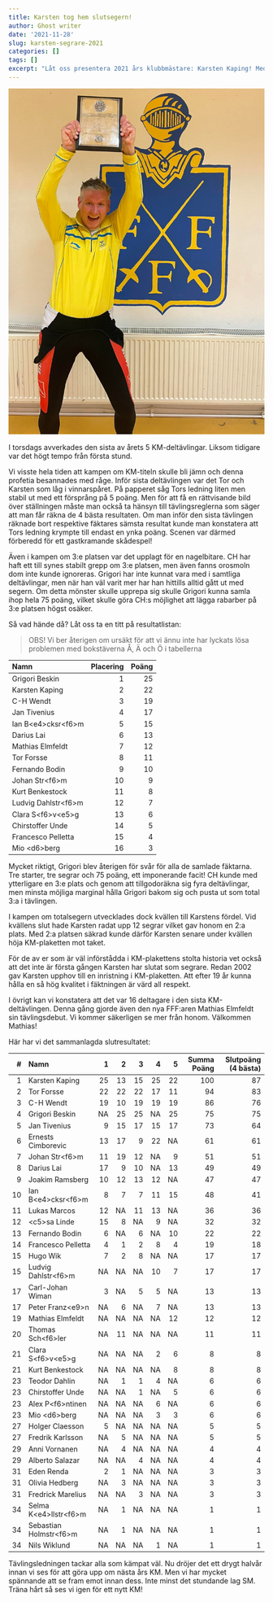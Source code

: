 ```yaml
---
title: Karsten tog hem slutsegern!
author: Ghost writer
date: '2021-11-28'
slug: karsten-segrare-2021
categories: []
tags: []
excerpt: "Låt oss presentera 2021 års klubbmästare: Karsten Kaping! Med två segrar och däremellan flera fina placeringar i årets KM-deltvälingar fick Karran välförtjänt ta emot KM-plaketten från Grigoris hand."
---
```

<script src="{{< blogdown/postref >}}index_files/kePrint/kePrint.js"></script>
<link href="{{< blogdown/postref >}}index_files/lightable/lightable.css" rel="stylesheet" />
<script src="{{< blogdown/postref >}}index_files/kePrint/kePrint.js"></script>
<link href="{{< blogdown/postref >}}index_files/lightable/lightable.css" rel="stylesheet" />

![](karsten_seger.jpg "En glad Karsten höjer välförtjänst KM-plaketten mot taket")



I torsdags avverkades den sista av årets 5 KM-deltävlingar. Liksom tidigare var det högt tempo från första stund.

Vi visste hela tiden att kampen om KM-titeln skulle bli jämn och denna profetia besannades med råge. Inför sista deltävlingen var det Tor och Karsten som låg i vinnarspåret. På papperet såg Tors ledning liten men stabil ut med ett försprång på 5 poäng. Men för att få en rättvisande bild över ställningen måste man också ta hänsyn till tävlingsreglerna som säger att man får räkna de 4 bästa resultaten. Om man inför den sista tävlingen räknade bort respektive fäktares sämsta resultat kunde man konstatera att Tors ledning krympte till endast en ynka poäng. Scenen var därmed förberedd för ett gastkramande skådespel!

Även i kampen om 3:e platsen var det upplagt för en nagelbitare. CH har haft ett till synes stabilt grepp om 3:e platsen, men även fanns orosmoln dom inte kunde ignoreras. Grigori har inte kunnat vara med i samtliga deltävlingar, men när han väl varit mer har han hittills alltid gått ut med segern. Om detta mönster skulle upprepa sig skulle Grigori kunna samla ihop hela 75 poäng, vilket skulle göra CH:s möjlighet att lägga rabarber på 3:e platsen högst osäker.

Så vad hände då? Låt oss ta en titt på resultatlistan:

> OBS! Vi ber återigen om ursäkt för att vi ännu inte har lyckats lösa problemen med bokstäverna Å, Ä och Ö i tabellerna



<table class="table table-striped" style="width: auto !important; ">
 <thead>
  <tr>
   <th style="text-align:left;"> Namn </th>
   <th style="text-align:right;"> Placering </th>
   <th style="text-align:right;"> Poäng </th>
  </tr>
 </thead>
<tbody>
  <tr>
   <td style="text-align:left;"> Grigori Beskin </td>
   <td style="text-align:right;"> 1 </td>
   <td style="text-align:right;"> 25 </td>
  </tr>
  <tr>
   <td style="text-align:left;"> Karsten Kaping </td>
   <td style="text-align:right;"> 2 </td>
   <td style="text-align:right;"> 22 </td>
  </tr>
  <tr>
   <td style="text-align:left;"> C-H Wendt </td>
   <td style="text-align:right;"> 3 </td>
   <td style="text-align:right;"> 19 </td>
  </tr>
  <tr>
   <td style="text-align:left;"> Jan Tivenius </td>
   <td style="text-align:right;"> 4 </td>
   <td style="text-align:right;"> 17 </td>
  </tr>
  <tr>
   <td style="text-align:left;"> Ian B&lt;e4&gt;cksr&lt;f6&gt;m </td>
   <td style="text-align:right;"> 5 </td>
   <td style="text-align:right;"> 15 </td>
  </tr>
  <tr>
   <td style="text-align:left;"> Darius Lai </td>
   <td style="text-align:right;"> 6 </td>
   <td style="text-align:right;"> 13 </td>
  </tr>
  <tr>
   <td style="text-align:left;"> Mathias Elmfeldt </td>
   <td style="text-align:right;"> 7 </td>
   <td style="text-align:right;"> 12 </td>
  </tr>
  <tr>
   <td style="text-align:left;"> Tor Forsse </td>
   <td style="text-align:right;"> 8 </td>
   <td style="text-align:right;"> 11 </td>
  </tr>
  <tr>
   <td style="text-align:left;"> Fernando Bodin </td>
   <td style="text-align:right;"> 9 </td>
   <td style="text-align:right;"> 10 </td>
  </tr>
  <tr>
   <td style="text-align:left;"> Johan Str&lt;f6&gt;m </td>
   <td style="text-align:right;"> 10 </td>
   <td style="text-align:right;"> 9 </td>
  </tr>
  <tr>
   <td style="text-align:left;"> Kurt Benkestock </td>
   <td style="text-align:right;"> 11 </td>
   <td style="text-align:right;"> 8 </td>
  </tr>
  <tr>
   <td style="text-align:left;"> Ludvig Dahlstr&lt;f6&gt;m </td>
   <td style="text-align:right;"> 12 </td>
   <td style="text-align:right;"> 7 </td>
  </tr>
  <tr>
   <td style="text-align:left;"> Clara S&lt;f6&gt;v&lt;e5&gt;g </td>
   <td style="text-align:right;"> 13 </td>
   <td style="text-align:right;"> 6 </td>
  </tr>
  <tr>
   <td style="text-align:left;"> Chirstoffer Unde </td>
   <td style="text-align:right;"> 14 </td>
   <td style="text-align:right;"> 5 </td>
  </tr>
  <tr>
   <td style="text-align:left;"> Francesco Pelletta </td>
   <td style="text-align:right;"> 15 </td>
   <td style="text-align:right;"> 4 </td>
  </tr>
  <tr>
   <td style="text-align:left;"> Mio &lt;d6&gt;berg </td>
   <td style="text-align:right;"> 16 </td>
   <td style="text-align:right;"> 3 </td>
  </tr>
</tbody>
</table>

Mycket riktigt, Grigori blev återigen för svår för alla de samlade fäktarna. Tre starter, tre segrar och 75 poäng, ett imponerande facit! CH kunde med ytterligare en 3:e plats och genom att tillgodoräkna sig fyra deltävlingar, men minsta möjliga marginal hålla Grigori bakom sig och pusta ut som total 3:a i tävlingen.

I kampen om totalsegern utvecklades dock kvällen till Karstens fördel. Vid kvällens slut hade Karsten radat upp 12 segrar vilket gav honom en 2:a plats. Med 2:a platsen säkrad kunde därför Karsten senare under kvällen höja KM-plaketten mot taket.

För de av er som är väl införstådda i KM-plakettens stolta historia vet också att det inte är första gången Karsten har slutat som segrare. Redan 2002 gav Karsten upphov till en inristning i KM-plaketten. Att efter 19 år kunna hålla en så hög kvalitet i fäktningen är värd all respekt.

I övrigt kan vi konstatera att det var 16 deltagare i den sista KM-deltävlingen. Denna gång gjorde även den nya FFF:aren Mathias Elmfeldt sin tävlingsdebut. Vi kommer säkerligen se mer från honom. Välkommen Mathias!

Här har vi det sammanlagda slutresultatet:

<table class="table table-striped" style="width: auto !important; ">
 <thead>
  <tr>
   <th style="text-align:right;"> # </th>
   <th style="text-align:left;"> Namn </th>
   <th style="text-align:right;"> 1 </th>
   <th style="text-align:right;"> 2 </th>
   <th style="text-align:right;"> 3 </th>
   <th style="text-align:right;"> 4 </th>
   <th style="text-align:right;"> 5 </th>
   <th style="text-align:right;"> Summa Poäng </th>
   <th style="text-align:right;"> Slutpoäng (4 bästa) </th>
  </tr>
 </thead>
<tbody>
  <tr>
   <td style="text-align:right;"> 1 </td>
   <td style="text-align:left;"> Karsten Kaping </td>
   <td style="text-align:right;"> 25 </td>
   <td style="text-align:right;"> 13 </td>
   <td style="text-align:right;"> 15 </td>
   <td style="text-align:right;"> 25 </td>
   <td style="text-align:right;"> 22 </td>
   <td style="text-align:right;"> 100 </td>
   <td style="text-align:right;"> 87 </td>
  </tr>
  <tr>
   <td style="text-align:right;"> 2 </td>
   <td style="text-align:left;"> Tor Forsse </td>
   <td style="text-align:right;"> 22 </td>
   <td style="text-align:right;"> 22 </td>
   <td style="text-align:right;"> 22 </td>
   <td style="text-align:right;"> 17 </td>
   <td style="text-align:right;"> 11 </td>
   <td style="text-align:right;"> 94 </td>
   <td style="text-align:right;"> 83 </td>
  </tr>
  <tr>
   <td style="text-align:right;"> 3 </td>
   <td style="text-align:left;"> C-H Wendt </td>
   <td style="text-align:right;"> 19 </td>
   <td style="text-align:right;"> 10 </td>
   <td style="text-align:right;"> 19 </td>
   <td style="text-align:right;"> 19 </td>
   <td style="text-align:right;"> 19 </td>
   <td style="text-align:right;"> 86 </td>
   <td style="text-align:right;"> 76 </td>
  </tr>
  <tr>
   <td style="text-align:right;"> 4 </td>
   <td style="text-align:left;"> Grigori Beskin </td>
   <td style="text-align:right;"> NA </td>
   <td style="text-align:right;"> 25 </td>
   <td style="text-align:right;"> 25 </td>
   <td style="text-align:right;"> NA </td>
   <td style="text-align:right;"> 25 </td>
   <td style="text-align:right;"> 75 </td>
   <td style="text-align:right;"> 75 </td>
  </tr>
  <tr>
   <td style="text-align:right;"> 5 </td>
   <td style="text-align:left;"> Jan Tivenius </td>
   <td style="text-align:right;"> 9 </td>
   <td style="text-align:right;"> 15 </td>
   <td style="text-align:right;"> 17 </td>
   <td style="text-align:right;"> 15 </td>
   <td style="text-align:right;"> 17 </td>
   <td style="text-align:right;"> 73 </td>
   <td style="text-align:right;"> 64 </td>
  </tr>
  <tr>
   <td style="text-align:right;"> 6 </td>
   <td style="text-align:left;"> Ernests Cimborevic </td>
   <td style="text-align:right;"> 13 </td>
   <td style="text-align:right;"> 17 </td>
   <td style="text-align:right;"> 9 </td>
   <td style="text-align:right;"> 22 </td>
   <td style="text-align:right;"> NA </td>
   <td style="text-align:right;"> 61 </td>
   <td style="text-align:right;"> 61 </td>
  </tr>
  <tr>
   <td style="text-align:right;"> 7 </td>
   <td style="text-align:left;"> Johan Str&lt;f6&gt;m </td>
   <td style="text-align:right;"> 11 </td>
   <td style="text-align:right;"> 19 </td>
   <td style="text-align:right;"> 12 </td>
   <td style="text-align:right;"> NA </td>
   <td style="text-align:right;"> 9 </td>
   <td style="text-align:right;"> 51 </td>
   <td style="text-align:right;"> 51 </td>
  </tr>
  <tr>
   <td style="text-align:right;"> 8 </td>
   <td style="text-align:left;"> Darius Lai </td>
   <td style="text-align:right;"> 17 </td>
   <td style="text-align:right;"> 9 </td>
   <td style="text-align:right;"> 10 </td>
   <td style="text-align:right;"> NA </td>
   <td style="text-align:right;"> 13 </td>
   <td style="text-align:right;"> 49 </td>
   <td style="text-align:right;"> 49 </td>
  </tr>
  <tr>
   <td style="text-align:right;"> 9 </td>
   <td style="text-align:left;"> Joakim Ramsberg </td>
   <td style="text-align:right;"> 10 </td>
   <td style="text-align:right;"> 12 </td>
   <td style="text-align:right;"> 13 </td>
   <td style="text-align:right;"> 12 </td>
   <td style="text-align:right;"> NA </td>
   <td style="text-align:right;"> 47 </td>
   <td style="text-align:right;"> 47 </td>
  </tr>
  <tr>
   <td style="text-align:right;"> 10 </td>
   <td style="text-align:left;"> Ian B&lt;e4&gt;cksr&lt;f6&gt;m </td>
   <td style="text-align:right;"> 8 </td>
   <td style="text-align:right;"> 7 </td>
   <td style="text-align:right;"> 7 </td>
   <td style="text-align:right;"> 11 </td>
   <td style="text-align:right;"> 15 </td>
   <td style="text-align:right;"> 48 </td>
   <td style="text-align:right;"> 41 </td>
  </tr>
  <tr>
   <td style="text-align:right;"> 11 </td>
   <td style="text-align:left;"> Lukas Marcos </td>
   <td style="text-align:right;"> 12 </td>
   <td style="text-align:right;"> NA </td>
   <td style="text-align:right;"> 11 </td>
   <td style="text-align:right;"> 13 </td>
   <td style="text-align:right;"> NA </td>
   <td style="text-align:right;"> 36 </td>
   <td style="text-align:right;"> 36 </td>
  </tr>
  <tr>
   <td style="text-align:right;"> 12 </td>
   <td style="text-align:left;"> &lt;c5&gt;sa Linde </td>
   <td style="text-align:right;"> 15 </td>
   <td style="text-align:right;"> 8 </td>
   <td style="text-align:right;"> NA </td>
   <td style="text-align:right;"> 9 </td>
   <td style="text-align:right;"> NA </td>
   <td style="text-align:right;"> 32 </td>
   <td style="text-align:right;"> 32 </td>
  </tr>
  <tr>
   <td style="text-align:right;"> 13 </td>
   <td style="text-align:left;"> Fernando Bodin </td>
   <td style="text-align:right;"> 6 </td>
   <td style="text-align:right;"> NA </td>
   <td style="text-align:right;"> 6 </td>
   <td style="text-align:right;"> NA </td>
   <td style="text-align:right;"> 10 </td>
   <td style="text-align:right;"> 22 </td>
   <td style="text-align:right;"> 22 </td>
  </tr>
  <tr>
   <td style="text-align:right;"> 14 </td>
   <td style="text-align:left;"> Francesco Pelletta </td>
   <td style="text-align:right;"> 4 </td>
   <td style="text-align:right;"> 1 </td>
   <td style="text-align:right;"> 2 </td>
   <td style="text-align:right;"> 8 </td>
   <td style="text-align:right;"> 4 </td>
   <td style="text-align:right;"> 19 </td>
   <td style="text-align:right;"> 18 </td>
  </tr>
  <tr>
   <td style="text-align:right;"> 15 </td>
   <td style="text-align:left;"> Hugo Wik </td>
   <td style="text-align:right;"> 7 </td>
   <td style="text-align:right;"> 2 </td>
   <td style="text-align:right;"> 8 </td>
   <td style="text-align:right;"> NA </td>
   <td style="text-align:right;"> NA </td>
   <td style="text-align:right;"> 17 </td>
   <td style="text-align:right;"> 17 </td>
  </tr>
  <tr>
   <td style="text-align:right;"> 15 </td>
   <td style="text-align:left;"> Ludvig Dahlstr&lt;f6&gt;m </td>
   <td style="text-align:right;"> NA </td>
   <td style="text-align:right;"> NA </td>
   <td style="text-align:right;"> NA </td>
   <td style="text-align:right;"> 10 </td>
   <td style="text-align:right;"> 7 </td>
   <td style="text-align:right;"> 17 </td>
   <td style="text-align:right;"> 17 </td>
  </tr>
  <tr>
   <td style="text-align:right;"> 17 </td>
   <td style="text-align:left;"> Carl-Johan Wiman </td>
   <td style="text-align:right;"> 3 </td>
   <td style="text-align:right;"> NA </td>
   <td style="text-align:right;"> 5 </td>
   <td style="text-align:right;"> 5 </td>
   <td style="text-align:right;"> NA </td>
   <td style="text-align:right;"> 13 </td>
   <td style="text-align:right;"> 13 </td>
  </tr>
  <tr>
   <td style="text-align:right;"> 17 </td>
   <td style="text-align:left;"> Peter Franz&lt;e9&gt;n </td>
   <td style="text-align:right;"> NA </td>
   <td style="text-align:right;"> 6 </td>
   <td style="text-align:right;"> NA </td>
   <td style="text-align:right;"> 7 </td>
   <td style="text-align:right;"> NA </td>
   <td style="text-align:right;"> 13 </td>
   <td style="text-align:right;"> 13 </td>
  </tr>
  <tr>
   <td style="text-align:right;"> 19 </td>
   <td style="text-align:left;"> Mathias Elmfeldt </td>
   <td style="text-align:right;"> NA </td>
   <td style="text-align:right;"> NA </td>
   <td style="text-align:right;"> NA </td>
   <td style="text-align:right;"> NA </td>
   <td style="text-align:right;"> 12 </td>
   <td style="text-align:right;"> 12 </td>
   <td style="text-align:right;"> 12 </td>
  </tr>
  <tr>
   <td style="text-align:right;"> 20 </td>
   <td style="text-align:left;"> Thomas Sch&lt;f6&gt;ler </td>
   <td style="text-align:right;"> NA </td>
   <td style="text-align:right;"> 11 </td>
   <td style="text-align:right;"> NA </td>
   <td style="text-align:right;"> NA </td>
   <td style="text-align:right;"> NA </td>
   <td style="text-align:right;"> 11 </td>
   <td style="text-align:right;"> 11 </td>
  </tr>
  <tr>
   <td style="text-align:right;"> 21 </td>
   <td style="text-align:left;"> Clara S&lt;f6&gt;v&lt;e5&gt;g </td>
   <td style="text-align:right;"> NA </td>
   <td style="text-align:right;"> NA </td>
   <td style="text-align:right;"> NA </td>
   <td style="text-align:right;"> 2 </td>
   <td style="text-align:right;"> 6 </td>
   <td style="text-align:right;"> 8 </td>
   <td style="text-align:right;"> 8 </td>
  </tr>
  <tr>
   <td style="text-align:right;"> 21 </td>
   <td style="text-align:left;"> Kurt Benkestock </td>
   <td style="text-align:right;"> NA </td>
   <td style="text-align:right;"> NA </td>
   <td style="text-align:right;"> NA </td>
   <td style="text-align:right;"> NA </td>
   <td style="text-align:right;"> 8 </td>
   <td style="text-align:right;"> 8 </td>
   <td style="text-align:right;"> 8 </td>
  </tr>
  <tr>
   <td style="text-align:right;"> 23 </td>
   <td style="text-align:left;"> Teodor Dahlin </td>
   <td style="text-align:right;"> NA </td>
   <td style="text-align:right;"> 1 </td>
   <td style="text-align:right;"> 1 </td>
   <td style="text-align:right;"> 4 </td>
   <td style="text-align:right;"> NA </td>
   <td style="text-align:right;"> 6 </td>
   <td style="text-align:right;"> 6 </td>
  </tr>
  <tr>
   <td style="text-align:right;"> 23 </td>
   <td style="text-align:left;"> Chirstoffer Unde </td>
   <td style="text-align:right;"> NA </td>
   <td style="text-align:right;"> NA </td>
   <td style="text-align:right;"> 1 </td>
   <td style="text-align:right;"> NA </td>
   <td style="text-align:right;"> 5 </td>
   <td style="text-align:right;"> 6 </td>
   <td style="text-align:right;"> 6 </td>
  </tr>
  <tr>
   <td style="text-align:right;"> 23 </td>
   <td style="text-align:left;"> Alex P&lt;f6&gt;ntinen </td>
   <td style="text-align:right;"> NA </td>
   <td style="text-align:right;"> NA </td>
   <td style="text-align:right;"> NA </td>
   <td style="text-align:right;"> 6 </td>
   <td style="text-align:right;"> NA </td>
   <td style="text-align:right;"> 6 </td>
   <td style="text-align:right;"> 6 </td>
  </tr>
  <tr>
   <td style="text-align:right;"> 23 </td>
   <td style="text-align:left;"> Mio &lt;d6&gt;berg </td>
   <td style="text-align:right;"> NA </td>
   <td style="text-align:right;"> NA </td>
   <td style="text-align:right;"> NA </td>
   <td style="text-align:right;"> 3 </td>
   <td style="text-align:right;"> 3 </td>
   <td style="text-align:right;"> 6 </td>
   <td style="text-align:right;"> 6 </td>
  </tr>
  <tr>
   <td style="text-align:right;"> 27 </td>
   <td style="text-align:left;"> Holger Claesson </td>
   <td style="text-align:right;"> 5 </td>
   <td style="text-align:right;"> NA </td>
   <td style="text-align:right;"> NA </td>
   <td style="text-align:right;"> NA </td>
   <td style="text-align:right;"> NA </td>
   <td style="text-align:right;"> 5 </td>
   <td style="text-align:right;"> 5 </td>
  </tr>
  <tr>
   <td style="text-align:right;"> 27 </td>
   <td style="text-align:left;"> Fredrik Karlsson </td>
   <td style="text-align:right;"> NA </td>
   <td style="text-align:right;"> 5 </td>
   <td style="text-align:right;"> NA </td>
   <td style="text-align:right;"> NA </td>
   <td style="text-align:right;"> NA </td>
   <td style="text-align:right;"> 5 </td>
   <td style="text-align:right;"> 5 </td>
  </tr>
  <tr>
   <td style="text-align:right;"> 29 </td>
   <td style="text-align:left;"> Anni Vornanen </td>
   <td style="text-align:right;"> NA </td>
   <td style="text-align:right;"> 4 </td>
   <td style="text-align:right;"> NA </td>
   <td style="text-align:right;"> NA </td>
   <td style="text-align:right;"> NA </td>
   <td style="text-align:right;"> 4 </td>
   <td style="text-align:right;"> 4 </td>
  </tr>
  <tr>
   <td style="text-align:right;"> 29 </td>
   <td style="text-align:left;"> Alberto Salazar </td>
   <td style="text-align:right;"> NA </td>
   <td style="text-align:right;"> NA </td>
   <td style="text-align:right;"> 4 </td>
   <td style="text-align:right;"> NA </td>
   <td style="text-align:right;"> NA </td>
   <td style="text-align:right;"> 4 </td>
   <td style="text-align:right;"> 4 </td>
  </tr>
  <tr>
   <td style="text-align:right;"> 31 </td>
   <td style="text-align:left;"> Eden Renda </td>
   <td style="text-align:right;"> 2 </td>
   <td style="text-align:right;"> 1 </td>
   <td style="text-align:right;"> NA </td>
   <td style="text-align:right;"> NA </td>
   <td style="text-align:right;"> NA </td>
   <td style="text-align:right;"> 3 </td>
   <td style="text-align:right;"> 3 </td>
  </tr>
  <tr>
   <td style="text-align:right;"> 31 </td>
   <td style="text-align:left;"> Olivia Hedberg </td>
   <td style="text-align:right;"> NA </td>
   <td style="text-align:right;"> 3 </td>
   <td style="text-align:right;"> NA </td>
   <td style="text-align:right;"> NA </td>
   <td style="text-align:right;"> NA </td>
   <td style="text-align:right;"> 3 </td>
   <td style="text-align:right;"> 3 </td>
  </tr>
  <tr>
   <td style="text-align:right;"> 31 </td>
   <td style="text-align:left;"> Fredrick Marelius </td>
   <td style="text-align:right;"> NA </td>
   <td style="text-align:right;"> NA </td>
   <td style="text-align:right;"> 3 </td>
   <td style="text-align:right;"> NA </td>
   <td style="text-align:right;"> NA </td>
   <td style="text-align:right;"> 3 </td>
   <td style="text-align:right;"> 3 </td>
  </tr>
  <tr>
   <td style="text-align:right;"> 34 </td>
   <td style="text-align:left;"> Selma K&lt;e4&gt;llstr&lt;f6&gt;m </td>
   <td style="text-align:right;"> NA </td>
   <td style="text-align:right;"> 1 </td>
   <td style="text-align:right;"> NA </td>
   <td style="text-align:right;"> NA </td>
   <td style="text-align:right;"> NA </td>
   <td style="text-align:right;"> 1 </td>
   <td style="text-align:right;"> 1 </td>
  </tr>
  <tr>
   <td style="text-align:right;"> 34 </td>
   <td style="text-align:left;"> Sebastian Holmstr&lt;f6&gt;m </td>
   <td style="text-align:right;"> NA </td>
   <td style="text-align:right;"> 1 </td>
   <td style="text-align:right;"> NA </td>
   <td style="text-align:right;"> NA </td>
   <td style="text-align:right;"> NA </td>
   <td style="text-align:right;"> 1 </td>
   <td style="text-align:right;"> 1 </td>
  </tr>
  <tr>
   <td style="text-align:right;"> 34 </td>
   <td style="text-align:left;"> Nils Wiklund </td>
   <td style="text-align:right;"> NA </td>
   <td style="text-align:right;"> NA </td>
   <td style="text-align:right;"> NA </td>
   <td style="text-align:right;"> 1 </td>
   <td style="text-align:right;"> NA </td>
   <td style="text-align:right;"> 1 </td>
   <td style="text-align:right;"> 1 </td>
  </tr>
</tbody>
</table>

Tävlingsledningen tackar alla som kämpat väl. Nu dröjer det ett drygt halvår innan vi ses för att göra upp om nästa års KM. Men vi har mycket spännande att se fram emot innan dess. Inte minst det stundande lag SM. Träna hårt så ses vi igen för ett nytt KM!
